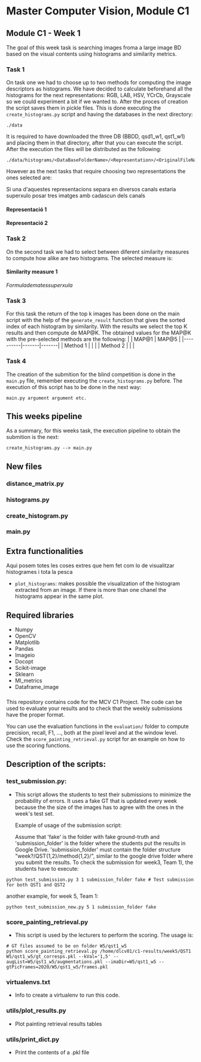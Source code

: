# Master Computer Vision, Module C1

## Module C1 - Week 1
The goal of this week task is searching images froma a large image BD based on the visual contents using histograms and similarity metrics.
### Task 1
On task one we had to choose up to two methods for computing the image descriptors as histograms. We have decided to calculate beforehand all the histograms for the next representations: RGB, LAB, HSV, YCrCb, Grayscale so we could experiment a bit if we wanted to. After the proces of creation the script saves them in pickle files. This is done executing the ```create_histograms.py``` script and having the databases in the next directory:

```
./data
```
It is required to have downloaded the three DB (BBDD, qsd1_w1, qst1_w1) and placing them in that directory, after that you can execute the script. After the execution the files will be distributed as the following:
```
./data/histograms/<DataBaseFolderName>/<Representation>/<OriginalFileName>.pkl
```
 

However as the next tasks that require choosing two representations the ones selected are:

Si una d'aquestes representacions separa en diversos canals estaria superxulo posar tres imatges amb cadascun dels canals

#### Representació 1

#### Representació 2

### Task 2
On the second task we had to select between diferent similarity measures to compute how alike are two histograms. The selected measure is:

#### Similarity measure 1
$Formula   de  mates  superxula$

### Task 3
For this task the return of the top k images has been done on the main script with the help of the ``generate_result`` function that gives the sorted index of each histogram by similarity. With the results we select the top K results and then compute de MAP@K. The obtained values for the MAP@K with the pre-selected methods are the following:
|          | MAP@1 | MAP@5 |
|----------|-------|-------|
| Method 1 |       |       |
| Method 2 |       |       |

### Task 4
The creation of the submition for the blind competition is done in the ```main.py``` file, remember executing the ```create_histograms.py``` before. The execution of this script has to be done in the next way:
```
main.py argument argument etc.
```

## This weeks pipeline
As a summary, for this weeks task, the execution pipeline to obtain the submition is the next:

```
create_histograms.py --> main.py
```

## New files
### distance_matrix.py
### histograms.py
### create_histogram.py
### main.py
## Extra functionalities

Aqui posem totes les coses extres que hem fet com lo de visualitzar histogrames i tota la pesca

* ```plot_histograms```: makes possible the visualization of the histogram extracted from an image. If there is more than one chanel the histograms appear in the same plot.

## Required libraries
* Numpy
* OpenCV
* Matplotlib
* Pandas 
* Imageio
* Docopt
* Scikit-image
* Sklearn
* Ml_metrics
* Dataframe_image
### 
This repository contains code for the MCV C1 Project. The code can be used to evaluate your results and to
check that the weekly submissions have the proper format.

You can use the evaluation functions in the ```evaluation/``` folder to compute precision, recall, F1, ...,
both at the pixel level and at the window level. Check the ```score_painting_retrieval.py``` script for
an example on how to use the scoring functions.
## Description of the scripts:

### test_submission.py: 
- This script allows the students to test their submissions to minimize the probability of errors.
  It uses a fake GT that is updated every week because the the size of the images has to agree with the ones
  in the week's test set.

  Example of usage of the submission script:

  Assume that 'fake' is the folder with fake ground-truth and 'submission_folder' is the folder where the
  students put the results in Google Drive. 'submission_folder' must contain the folder structure "week?/QST{1,2}/method{1,2}/", similar to the google drive folder where you submit the results. To check the submission for week3, Team 1), the students have to execute:

```
python test_submission.py 3 1 submission_folder fake # Test submission for both QST1 and QST2
```

  another example, for week 5, Team 1:

```
python test_submission_new.py 5 1 submission_folder fake 
```

### score_painting_retrieval.py
- This script is used by the lecturers to perform the scoring. The usage is:

```
# GT files assumed to be on folder W5/qst1_w5
python score_painting_retrieval.py /home/dlcv01/c1-results/week5/QST1 W5/qst1_w5/gt_corresps.pkl --kVal='1,5' --augList=W5/qst1_w5/augmentations.pkl --imaDir=W5/qst1_w5 --gtPicFrames=2020/W5/qst1_w5/frames.pkl
```

### virtualenvs.txt
- Info to create a virtualenv to run this code.


### utils/plot_results.py
- Plot painting retrieval results tables

### utils/print_dict.py
- Print the contents of a .pkl file
